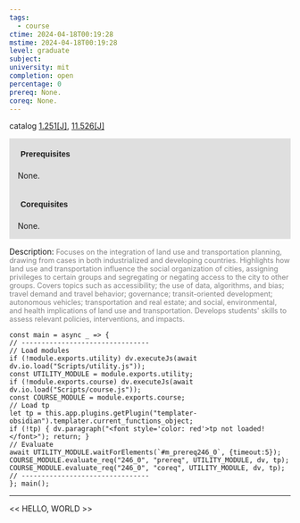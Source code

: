 ```yaml
---
tags:
  - course
ctime: 2024-04-18T00:19:28
mstime: 2024-04-18T00:19:28
level: graduate
subject: 
university: mit
completion: open
percentage: 0
prereq: None.
coreq: None.
---
```


catalog [1.251[J]](http://student.mit.edu/catalog/m1b.html#1.251), [11.526[J]](http://student.mit.edu/catalog/m11c.html#11.526)

<span style="display: block; padding: 15px; background-color: rgb(100, 100, 100, 0.2);"><font id="m_prereq246_0" style="display: block; font-family: Arial, sans-serif; font-weight: bold; padding: 5px">Prerequisites</font><br><span id="prereq246_0">None.</span></span>
<span style="display: block; padding: 15px; background-color: rgb(100, 100, 100, 0.2);"><font id="m_coreq246_0" style="display: block; font-family: Arial, sans-serif; font-weight: bold; padding: 5px">Corequisites</font><br><span id="coreq246_0">None.</span></span>

<font style="">Description:</font>
<font style="color: grey; font-size: 0.8rem;">Focuses on the integration of land use and transportation planning, drawing from cases in both industrialized and developing countries. Highlights how land use and transportation influence the social organization of cities, assigning privileges to certain groups and segregating or negating access to the city to other groups. Covers topics such as accessibility; the use of data, algorithms, and bias; travel demand and travel behavior; governance; transit-oriented development; autonomous vehicles; transportation and real estate; and social, environmental, and health implications of land use and transportation. Develops students' skills to assess relevant policies, interventions, and impacts.</font>

```dataviewjs
const main = async _ => {
// --------------------------------
// Load modules
if (!module.exports.utility) dv.executeJs(await dv.io.load("Scripts/utility.js"));
const UTILITY_MODULE = module.exports.utility;
if (!module.exports.course) dv.executeJs(await dv.io.load("Scripts/course.js"));
const COURSE_MODULE = module.exports.course;
// Load tp
let tp = this.app.plugins.getPlugin("templater-obsidian").templater.current_functions_object;
if (!tp) { dv.paragraph("<font style='color: red'>tp not loaded!</font>"); return; }
// Evaluate
await UTILITY_MODULE.waitForElements(`#m_prereq246_0`, {timeout:5});
COURSE_MODULE.evaluate_req("246_0", "prereq", UTILITY_MODULE, dv, tp);
COURSE_MODULE.evaluate_req("246_0", "coreq", UTILITY_MODULE, dv, tp);
// --------------------------------
}; main();
```

---

<< HELLO, WORLD >>
